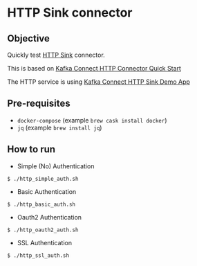 # HTTP Sink connector

## Objective

Quickly test [HTTP Sink](https://docs.confluent.io/current/connect/kafka-connect-http/index.html#kconnect-long-http-sink-connector) connector.

This is based on [Kafka Connect HTTP Connector Quick Start](https://docs.confluent.io/current/connect/kafka-connect-http/index.html#kconnect-long-http-connector-quick-start)

The HTTP service is using [Kafka Connect HTTP Sink Demo App](https://github.com/confluentinc/kafka-connect-http-demo)

## Pre-requisites

* `docker-compose` (example `brew cask install docker`)
* `jq` (example `brew install jq`)

## How to run


* Simple (No) Authentication

```
$ ./http_simple_auth.sh
```

* Basic Authentication

```
$ ./http_basic_auth.sh
```

* Oauth2 Authentication

```
$ ./http_oauth2_auth.sh
```

* SSL Authentication

```
$ ./http_ssl_auth.sh
```
